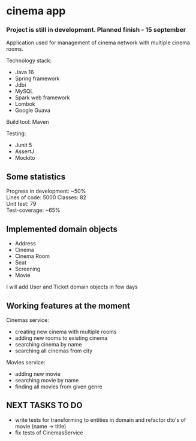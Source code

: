 # cinema app
### Project is still in development. Planned finish - 15 september

Application used for management of cinema network with multiple cinema rooms.  

Technology stack:  

- Java 16
- Spring framework
- Jdbi
- MySQL
- Spark web framework
- Lombok
- Google Guava

Build tool: Maven

Testing:

- Junit 5
- AssertJ
- Mockito

## Some statistics

Progress in development: ~50%  
Lines of code: 5000 
Classes: 82  
Unit test: 79  
Test-coverage: ~65% 

## Implemented domain objects

- Address  
- Cinema  
- Cinema Room  
- Seat  
- Screening  
- Movie  

I will add User and Ticket domain objects in few days

## Working features at the moment

Cinemas service:

- creating new cinema with multiple rooms
- adding new rooms to existing cinema
- searching cinema by name
- searching all cinemas from city

Movies service:

- adding new movie
- searching movie by name
- finding all movies from given genre


## NEXT TASKS TO DO

- write tests for transforming to entities in domain and refactor dto's of movie (name -> title)
- fix tests of CinemasService





